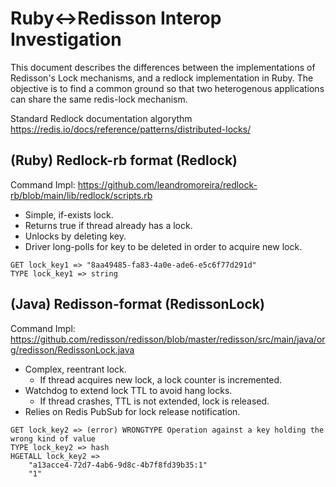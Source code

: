 # Ruby<->Redisson Interop Investigation

This document describes the differences between the implementations of Redisson's Lock mechanisms, and a redlock implementation in Ruby.
The objective is to find a common ground so that two heterogenous applications can share the same redis-lock mechanism.

Standard Redlock documentation algorythm
https://redis.io/docs/reference/patterns/distributed-locks/

## (Ruby) Redlock-rb format (Redlock)
Command Impl: https://github.com/leandromoreira/redlock-rb/blob/main/lib/redlock/scripts.rb

- Simple, if-exists lock.
- Returns true if thread already has a lock.
- Unlocks by deleting key.
- Driver long-polls for key to be deleted in order to acquire new lock.


```
GET lock_key1 => "8aa49485-fa83-4a0e-ade6-e5c6f77d291d"
TYPE lock_key1 => string
```


## (Java) Redisson-format (RedissonLock)
Command Impl: https://github.com/redisson/redisson/blob/master/redisson/src/main/java/org/redisson/RedissonLock.java

- Complex, reentrant lock.
    - If thread acquires new lock, a lock counter is incremented.
- Watchdog to extend lock TTL to avoid hang locks.
    - If thread crashes, TTL is not extended, lock is released.
- Relies on Redis PubSub for lock release notification.

```
GET lock_key2 => (error) WRONGTYPE Operation against a key holding the wrong kind of value
TYPE lock_key2 => hash
HGETALL lock_key2 =>
    "a13acce4-72d7-4ab6-9d8c-4b7f8fd39b35:1"
    "1"
```

